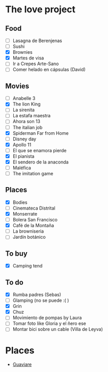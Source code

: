 # The love project

## Food
- [ ] Lasagna de Berenjenas
- [ ] Sushi
- [x] Brownies
- [x] Martes de visa
- [ ] Ir a Crepes Arte-Sano
- [ ] Comer helado en cápsulas (David)

## Movies
- [ ] Anabelle 3
- [x] The lion King
- [ ] La sirenita
- [ ] La estafa maestra
- [ ] Ahora son 13
- [ ] The italian job
- [x] Spiderman Far from Home
- [ ] Disney day
- [x] Apollo 11
- [ ] El que se enamora pierde
- [x] El pianista
- [x] El sendero de la anaconda
- [ ] Maléfica
- [ ] The imitation game

## Places
- [x] Bodies
- [ ] Cinemateca Distrital
- [x] Monserrate
- [ ] Bolera San Francisco
- [x] Café de la Montaña
- [ ] La browniseria 
- [ ] Jardín botánico

## To buy
- [x] Camping tend

## To do
- [x] Rumba padres (Sebas)
- [ ] Glamping (no se puede :( )
- [x] Grin
- [x] Chuz 
- [ ] Movimiento de pompas by Laura
- [ ] Tomar foto like Gloria y el ñero ese
- [ ] Montar bici sobre un cable (Villa de Leyva)

# Places
- [Guaviare](https://www.facebook.com/eltiempo/videos/2494827804139691/)

